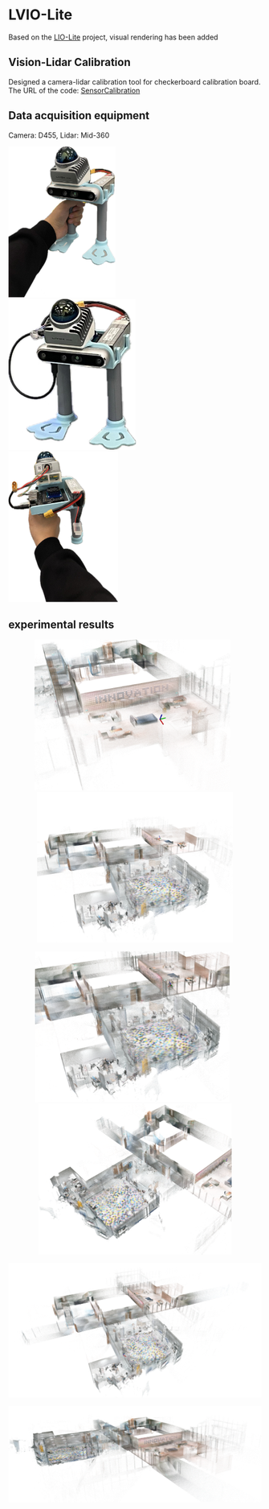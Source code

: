 # LVIO-Lite

Based on the [LIO-Lite](https://github.com/Liansheng-Wang/LIO-Lite.git) project, visual rendering has been added

## Vision-Lidar Calibration
Designed a camera-lidar calibration tool for checkerboard calibration board.
The URL of the code: [SensorCalibration](https://github.com/Liansheng-Wang/SensorCalibration.git)


## Data acquisition equipment
Camera: D455, Lidar:  Mid-360  

<p float="center">

  <img src="./doc/p2.png" height="300" style="margin-right: 40px;"/>  

  <img src="./doc/p1.png" height="300" style="margin-right: 40px;"/>

  <img src="./doc/p3.png" height="300"/>  
</p>


## experimental results

<!-- 第一行，两张正方形图片 -->
<p align="center">
  <img src="./doc/e1.png" height="300" style="margin-right: 10px;"/>
  <img src="./doc/e2.png" height="300" />
</p>

<!-- 第二行，两张正方形图片 -->
<p align="center">
  <img src="./doc/e3.png" height="300" style="margin-right: 10px;"/>
  <img src="./doc/e4.png" height="300" />
</p>

<!-- 第三行，第一张长图 -->
<p align="center">
  <img src="./doc/e5.png" wight="800" />
</p>

<!-- 第四行，第二张长图 -->
<p align="center">
  <img src="./doc/e6.png" wight="800" />
</p>

